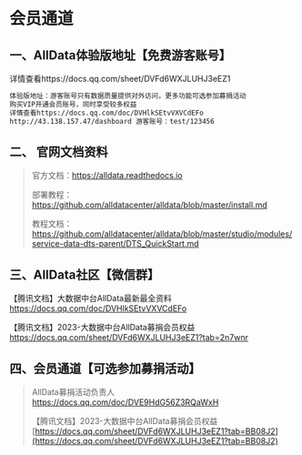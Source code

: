 # 会员通道

## 一、AllData体验版地址【免费游客账号】
详情查看https://docs.qq.com/sheet/DVFd6WXJLUHJ3eEZ1
```markdown
体验版地址：游客账号只有数据质量提供对外访问，更多功能可选参加募捐活动
购买VIP开通会员账号，同时享受较多权益
详情查看https://docs.qq.com/doc/DVHlkSEtvVXVCdEFo
http://43.138.157.47/dashboard 游客账号：test/123456
```
## 二、 官网文档资料
> 官方文档：https://alldata.readthedocs.io
>
> 部署教程：https://github.com/alldatacenter/alldata/blob/master/install.md
>
> 教程文档：https://github.com/alldatacenter/alldata/blob/master/studio/modules/service-data-dts-parent/DTS_QuickStart.md

## 三、AllData社区【微信群】
【腾讯文档】大数据中台AllData最新最全资料
https://docs.qq.com/doc/DVHlkSEtvVXVCdEFo

【腾讯文档】2023-大数据中台AllData募捐会员权益 
https://docs.qq.com/sheet/DVFd6WXJLUHJ3eEZ1?tab=2n7wnr

## 四、会员通道【可选参加募捐活动】

> AllData募捐活动负责人 https://docs.qq.com/doc/DVE9HdG56Z3RQaWxH
> 
> 【腾讯文档】2023-大数据中台AllData募捐会员权益 
> [https://docs.qq.com/sheet/DVFd6WXJLUHJ3eEZ1?tab=BB08J2](https://docs.qq.com/sheet/DVFd6WXJLUHJ3eEZ1?tab=BB08J2)

```
